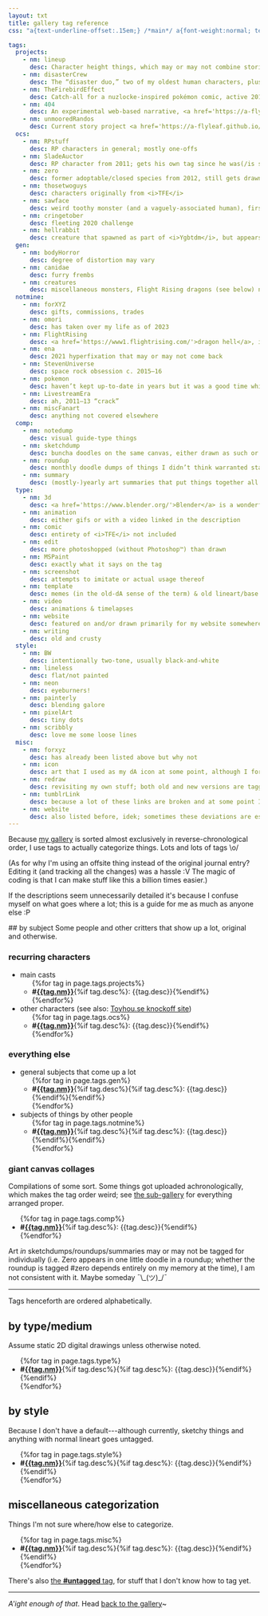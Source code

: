 ```yaml
---
layout: txt
title: gallery tag reference
css: "a{text-underline-offset:.15em;} /*main*/ a{font-weight:normal; text-decoration-color:#adb9ae;} /*footer a{text-decoration-color:#95a397;}*/ .tag{text-transform:lowercase; font-weight:bold;} aside{font-size:.85em;} main>p:last-child{margin-bottom:0; text-align:center;} h2{font-size:1.5em; margin-top:1.5em;} h2+p{margin-top:.25em;} h3+p,h3+ul{margin-top:0;} h3{font-size:1.25em;} h2 span{text-transform:uppercase;} li{margin:.25em 0;} li>ul{margin-bottom:.5em;} body{background:#dae5d6;} footer{color:#22272b;} footer a:hover,footer a:active,footer a:focus{opacity:.5;}"

tags:
  projects:
    - nm: lineup
      desc: Character height things, which may or may not combine stories.
    - nm: disasterCrew
      desc: The “disaster duo,” two of my oldest human characters, plus other people who spawned when I revisisted their story. Not exactly A Project™ but everyone’s connected anyway; more info <a href='https://a-flyleaf.github.io/toyshelf/disaster-crew'>on my site</a>.
    - nm: TheFirebirdEffect
      desc: Catch-all for a nuzlocke-inspired pokémon comic, active 2016–17. Discontinued; see <a href='https://a-flyleaf.github.io/projects/tfe/'>its site page</a> for the full comic & more info.
    - nm: 404
      desc: An experimental web-based narrative, <a href='https://a-flyleaf.github.io/hello-world/'>launched 2020</a>. No solid plans to do more with it as of 2022, but definitely not <em>done</em> with it either…
    - nm: unmooredRandos
      desc: Current story project <a href='https://a-flyleaf.github.io/ygbtdm/'><i>You’re gonna be the death of me</i></a>; it didn’t have a name for a few months there, no. Major site art is tagged with <a href='https://www.deviantart.com/a-flyleaf/gallery?q=%23ygbtdm'>the acronym</a>.
  ocs:
    - nm: RPstuff
      desc: RP characters in general; mostly one-offs
    - nm: SladeAuctor
      desc: RP character from 2011; gets his own tag since he was(/is still, sometimes) something of a mascot
    - nm: zero
      desc: former adoptable/closed species from 2012, still gets drawn a fair bit
    - nm: thosetwoguys
      desc: characters originally from <i>TFE</i>
    - nm: sawface
      desc: weird toothy monster (and a vaguely-associated human), first drawn c. 2016
    - nm: cringetober
      desc: fleeting 2020 challenge
    - nm: hellrabbit
      desc: creature that spawned as part of <i>Ygbtdm</i>, but appears on its own sometimes
  gen:
    - nm: bodyHorror
      desc: degree of distortion may vary
    - nm: canidae
      desc: furry frembs
    - nm: creatures
      desc: miscellaneous monsters, Flight Rising dragons (see below) not included
  notmine:
    - nm: forXYZ
      desc: gifts, commissions, trades
    - nm: omori
      desc: has taken over my life as of 2023
    - nm: FlightRising
      desc: <a href='https://www1.flightrising.com/'>dragon hell</a>, intermittent since 2015
    - nm: ena
      desc: 2021 hyperfixation that may or may not come back
    - nm: StevenUniverse
      desc: space rock obsession c. 2015–16
    - nm: pokemon
      desc: haven’t kept up-to-date in years but it was a good time while it lasted
    - nm: LivestreamEra
      desc: ah, 2011–13 “crack”
    - nm: miscFanart
      desc: anything not covered elsewhere
  comp:
    - nm: notedump
      desc: visual guide-type things
    - nm: sketchdump
      desc: buncha doodles on the same canvas, either drawn as such or a non-roundup compilation
    - nm: roundup
      desc: monthly doodle dumps of things I didn’t think warranted standalone posting, including process sketches
    - nm: summary
      desc: (mostly-)yearly art summaries that put things together all nice and tidy
  type:
    - nm: 3d
      desc: <a href='https://www.blender.org/'>Blender</a> is a wonderful program
    - nm: animation
      desc: either gifs or with a video linked in the description
    - nm: comic
      desc: entirety of <i>TFE</i> not included
    - nm: edit
      desc: more photoshopped (without Photoshop™) than drawn
    - nm: MSPaint
      desc: exactly what it says on the tag
    - nm: screenshot
      desc: attempts to imitate or actual usage thereof
    - nm: template
      desc: memes (in the old-dA sense of the term) & old lineart/base usage
    - nm: video
      desc: animations & timelapses
    - nm: website
      desc: featured on and/or drawn primarily for my website somewhere
    - nm: writing
      desc: old and crusty
  style:
    - nm: BW
      desc: intentionally two-tone, usually black-and-white
    - nm: lineless
      desc: flat/not painted
    - nm: neon
      desc: eyeburners!
    - nm: painterly
      desc: blending galore
    - nm: pixelArt
      desc: tiny dots
    - nm: scribbly
      desc: love me some loose lines
  misc:
    - nm: forxyz
      desc: has already been listed above but why not
    - nm: icon
      desc: art that I used as my dA icon at some point, although I forgot what the very first one was….
    - nm: redraw
      desc: revisiting my own stuff; both old and new versions are tagged
    - nm: tumblrLink
      desc: because a lot of these links are broken and at some point I need to figure out what to do with them
    - nm: website
      desc: also listed before, idek; sometimes these deviations are essentially a webpage ad
---
```

Because [my gallery](https://www.deviantart.com/a-flyleaf/gallery) is sorted almost exclusively in reverse-chronological order, I use tags to actually categorize things. Lots and lots of tags <span style="display:inline-block;">\o/</span>

<aside>(As for why I'm using an offsite thing instead of the original journal entry? Editing it (and tracking all the changes) was a hassle :V The magic of coding is that I can make stuff like this a billion times easier.)</aside>

If the descriptions seem unnecessarily detailed it's because I confuse myself on what goes where a lot; this is a guide for me as much as anyone else <span style="display:inline-block;">:P</span>

<section id="subject" markdown="1">
## by <span>subject</span>
Some people and other critters that show up a lot, original and otherwise.

### recurring characters
<ul><li>main casts<ul>{%for tag in page.tags.projects%}<li><b>#<a href="https://www.deviantart.com/a-flyleaf/gallery?q=%23{{tag.nm|downcase}}" class="tag">{{tag.nm}}</a></b>{%if tag.desc%}: {{tag.desc}}{%endif%}</li>{%endfor%}</ul></li>
<li>other characters (see also: <a href="https://a-flyleaf.github.io/toyshelf/misc/">Toyhou.se knockoff site</a>)<ul>{%for tag in page.tags.ocs%}<li><b>#<a href="https://www.deviantart.com/a-flyleaf/gallery?q=%23{{tag.nm|downcase}}" class="tag">{{tag.nm}}</a></b>{%if tag.desc%}: {{tag.desc}}{%endif%}</li>{%endfor%}</ul></li></ul>

### everything else
<ul><li>general subjects that come up a lot<ul>{%for tag in page.tags.gen%}<li><b>#<a href="https://www.deviantart.com/a-flyleaf/gallery?q=%23{{tag.nm|downcase}}" class="tag">{{tag.nm}}</a></b>{%if tag.desc%}{%if tag.desc%}: {{tag.desc}}{%endif%}{%endif%}</li>{%endfor%}</ul></li>
<li>subjects of things by other people<ul>{%for tag in page.tags.notmine%}<li><b>#<a href="https://www.deviantart.com/a-flyleaf/gallery?q=%23{{tag.nm|downcase}}" class="tag">{{tag.nm}}</a></b>{%if tag.desc%}{%if tag.desc%}: {{tag.desc}}{%endif%}{%endif%}</li>{%endfor%}</ul></li></ul>

### giant canvas collages
Compilations of some sort. Some things got uploaded achronologically, which makes the tag order weird; see [the sub-gallery](https://www.deviantart.com/a-flyleaf/gallery/81345929/compilation-stuff) for everything arranged proper.

<ul>{%for tag in page.tags.comp%}<li><b>#<a href="https://www.deviantart.com/a-flyleaf/gallery?q=%23{{tag.nm|downcase}}" class="tag">{{tag.nm}}</a></b>{%if tag.desc%}: {{tag.desc}}{%endif%}</li>{%endfor%}</ul>

Art *in* sketchdumps/roundups/summaries may or may not be tagged for individually (i.e.&nbsp;Zero appears in one little doodle in a roundup; whether the roundup is tagged #zero depends entirely on my memory at the time), I am not consistent with it. Maybe someday ¯\\\_(ツ)_/¯
</section>

----

Tags henceforth are ordered alphabetically.

## by <span>type/medium</span>
Assume static 2D digital drawings unless otherwise noted.
<ul>{%for tag in page.tags.type%}<li><b>#<a href="https://www.deviantart.com/a-flyleaf/gallery?q=%23{{tag.nm|downcase}}" class="tag">{{tag.nm}}</a></b>{%if tag.desc%}{%if tag.desc%}: {{tag.desc}}{%endif%}{%endif%}</li>{%endfor%}</ul>

## by <span>style</span>
Because I don't have a default---although currently, sketchy things and anything with normal lineart goes untagged.
<ul>{%for tag in page.tags.style%}<li><b>#<a href="https://www.deviantart.com/a-flyleaf/gallery?q=%23{{tag.nm|downcase}}" class="tag">{{tag.nm}}</a></b>{%if tag.desc%}{%if tag.desc%}: {{tag.desc}}{%endif%}{%endif%}</li>{%endfor%}</ul>

## miscellaneous categorization
Things I'm not sure where/how else to categorize.

<ul>{%for tag in page.tags.misc%}<li><b>#<a href="https://www.deviantart.com/a-flyleaf/gallery?q=%23{{tag.nm|downcase}}" class="tag">{{tag.nm}}</a></b>{%if tag.desc%}{%if tag.desc%}: {{tag.desc}}{%endif%}{%endif%}</li>{%endfor%}</ul>

There's also <a href="https://www.deviantart.com/a-flyleaf/gallery?q=%23untagged">the <b>#untagged</b> tag</a>, for stuff that I don't know how to tag yet.

----

*A'ight enough of that*. Head [back to the gallery](https://www.deviantart.com/a-flyleaf/gallery/all)~